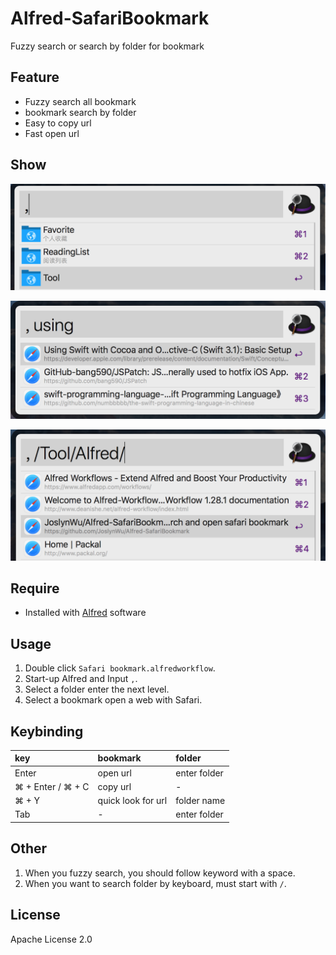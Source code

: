 # Alfred-SafariBookmark

Fuzzy search or search by folder for bookmark

## Feature

- Fuzzy search all bookmark
- bookmark search by folder
- Easy to copy url
- Fast open url

## Show

![List top level directory](design/top_list.png)


![Fuzzy search](design/fuzzy_search.png)


![Search by folder](design/search_by_folder.png)

## Require

- Installed with [Alfred](https://www.alfredapp.com) software

## Usage

1. Double click `Safari bookmark.alfredworkflow`. 
2. Start-up Alfred and Input `,`.
3. Select a folder enter the next level.
4. Select a bookmark open a web with Safari.

## Keybinding

| **key** | **bookmark** | **folder** |
|:--|:--|:--|
| Enter | open url | enter folder |
| ⌘ + Enter / ⌘ + C | copy url | - |
| ⌘ + Y | quick look for url | folder name |
| Tab | - | enter folder |

## Other

1. When you fuzzy search, you should follow keyword with a space.
2. When you want to search folder by keyboard, must start with `/`.


## License

Apache License 2.0